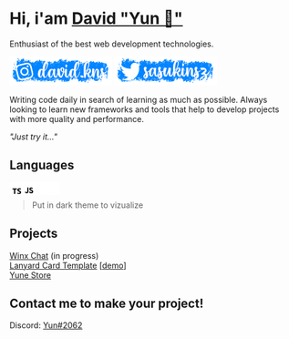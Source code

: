# Hi, i'am [David "Yun 🌸"](https://github.com/davidszz)

Enthusiast of the best web development technologies.

[![Instagram](/assets/instagram.png)](https://instagram.com/david.icream) [![Twitter](./assets/twitter.png)](https://twitter.com/princeyunsz)

Writing code daily in search of learning as much as possible. Always looking to learn new frameworks and tools that help to develop projects with more quality and performance.

*"Just try it..."*

## Languages
<a href="https://www.w3schools.com/typescript/" target="_blank"><img align="left" alt="Typescript" width="22px" src="./assets/typescript.svg" /></a>
<a href="https://www.w3schools.com/javascript/" target="_blank"><img align="left" alt="Javascript" width="22px" src="./assets/javascript.svg" /></a>
<a href="https://www.w3schools.com/html/" target="_blank"><img align="left" alt="Html" width="22px" src="./assets/html.svg" /></a>
<a href="https://www.w3schools.com/css/" target="_blank"><img align="left" alt="Css" width="22px" src="./assets/css.svg" /></a>
<br/>

> Put in dark theme to vizualize

## Projects
[Winx Chat](https://github.com/davidszz/winx-chat) (in progress)
<br/>
[Lanyard Card Template](https://github.com/davidszz/lanyard-card-example) [[demo](https://lanyard-card-example.netlify.app)]
<br/>
[Yune Store](https://yunestore.xyz)

## Contact me to make your project!
Discord: [Yun#2062](https://discord.com/users/757379507358531675)
